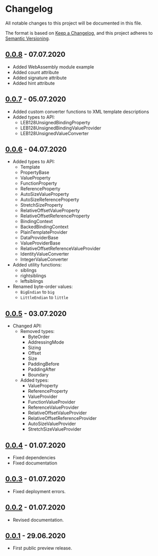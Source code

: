 # Changelog

All notable changes to this project will be documented in this file.

The format is based on [Keep a Changelog](https://keepachangelog.com/en/1.0.0/),
and this project adheres to [Semantic Versioning](https://semver.org/spec/v2.0.0.html).

## [0.0.8] - 07.07.2020

- Added WebAssembly module example
- Added count attribute
- Added signature attribute
- Added hint attribute

## [0.0.7] - 05.07.2020

- Added custom converter functions to XML template descriptions
- Added types to API:
    - LEB128UnsignedBindingProperty
    - LEB128UnsignedBindingValueProvider
    - LEB128UnsignedValueConverter

## [0.0.6] - 04.07.2020

- Added types to API:
    - Template
    - PropertyBase
    - ValueProperty
    - FunctionProperty
    - ReferenceProperty
    - AutoSizeValueProperty
    - AutoSizeReferenceProperty
    - StretchSizeProperty
    - RelativeOffsetValueProperty
    - RelativeOffsetReferenceProperty
    - BindingContext
    - BackedBindingContext
    - PlainTemplateProvider
    - DataProviderBase
    - ValueProviderBase
    - RelativeOffsetReferenceValueProvider
    - IdentityValueConverter
    - IntegerValueConverter
- Added utility functions:
    - siblings
    - rightsiblings
    - leftsiblings
- Renamed byte-order values:
    - `BigEndian` to `big`
    - `LittleEndian` to `little`

## [0.0.5] - 03.07.2020

- Changed API:
    - Removed types:
        - ByteOrder
        - AddressingMode
        - Sizing
        - Offset
        - Size
        - PaddingBefore
        - PaddingAfter
        - Boundary
    - Added types:
        - ValueProperty
        - ReferenceProperty
        - ValueProvider
        - FunctionValueProvider
        - ReferenceValueProvider
        - RelativeOffsetValueProvider
        - RelativeOffsetReferenceProvider
        - AutoSizeValueProvider
        - StretchSizeValueProvider

## [0.0.4] - 01.07.2020

- Fixed dependencies
- Fixed documentation

## [0.0.3] - 01.07.2020

- Fixed deployment errors.

## [0.0.2] - 01.07.2020

- Revised documentation.

## [0.0.1] - 29.06.2020

- First public preview release.

[Unreleased]: https://github.com/denisvasilik/binalyzer
[0.0.1]: https://github.com/denisvasilik/binalyzer/tags/v0.0.1
[0.0.2]: https://github.com/denisvasilik/binalyzer/tags/v0.0.2
[0.0.3]: https://github.com/denisvasilik/binalyzer/tags/v0.0.3
[0.0.4]: https://github.com/denisvasilik/binalyzer/tags/v0.0.4
[0.0.5]: https://github.com/denisvasilik/binalyzer/tags/v0.0.5
[0.0.6]: https://github.com/denisvasilik/binalyzer/tags/v0.0.6
[0.0.7]: https://github.com/denisvasilik/binalyzer/tags/v0.0.7
[0.0.8]: https://github.com/denisvasilik/binalyzer/tags/v0.0.8
